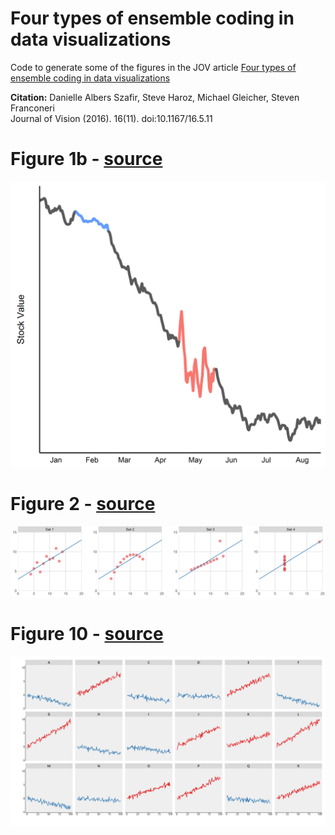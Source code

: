 # Four types of ensemble coding in data visualizations
Code to generate some of the figures in the JOV article [Four types of ensemble coding in data visualizations](http://jov.arvojournals.org/article.aspx?articleid=2504104)

**Citation:** Danielle Albers Szafir, Steve Haroz, Michael Gleicher, Steven Franconeri  
Journal of Vision (2016). 16(11). doi:10.1167/16.5.11

# Figure 1b - [source](https://github.com/steveharoz/ensemble-coding-in-data-vis/blob/master/figure1b.R)
![images/figure1b.png](https://raw.githubusercontent.com/steveharoz/ensemble-coding-in-data-vis/master/images/figure1b.png)

# Figure 2 - [source](https://github.com/steveharoz/ensemble-coding-in-data-vis/blob/master/figure2.R)
![images/figure2.png](https://raw.githubusercontent.com/steveharoz/ensemble-coding-in-data-vis/master/images/figure2.png)

# Figure 10 - [source](https://github.com/steveharoz/ensemble-coding-in-data-vis/blob/master/figure10.R)
![images/figure10.png](https://raw.githubusercontent.com/steveharoz/ensemble-coding-in-data-vis/master/images/figure10.png)
